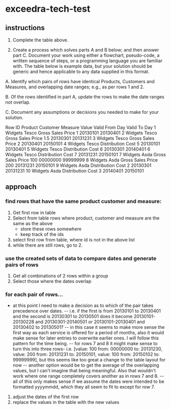 # exceedra-tech-test

## instructions ##

1.	Complete the table above.

2.	Create a process which solves parts A and B below; and then answer part C. Document your work using either a flowchart, pseudo-code, a written sequence of steps, or a programming language you are familiar with. The table below is example data, but your solution should be generic and hence applicable to any data supplied in this format.

A.	Identify which pairs of rows have identical Products, Customers and Measures, and overlapping date ranges; e.g., as per rows 1 and 2.

B.	Of the rows identified in part A, update the rows to make the date ranges not overlap.

C.	Document any assumptions or decisions you needed to make for your solution.

Row ID	Product	Customer	Measure	Value	Valid From Day	Valid To Day
1	Widgets	Tesco	Gross Sales Price	1	20130101	20130401
2	Widgets	Tesco	Gross Sales Price	1.5	20130301	20131231
3	Widgets	Tesco	Gross Sales Price	2	20130401	20150101
4	Widgets	Tesco	Distribution Cost	5	20130101	20130401
5	Widgets	Tesco	Distribution Cost	6	20130301	20140401
6	Widgets	Tesco	Distribution Cost	7	20131231	20150101
7	Widgets	Asda	Gross Sales Price	100	00000000	99999999
8	Widgets	Asda	Gross Sales Price	200	20131231	20150101
9	Widgets	Asda	Distribution Cost	2	20130301	20131231
10	Widgets	Asda	Distribution Cost	3	20140401	20150101



## approach ##

### find rows that have the same product customer and measure:

1. Get first row in table
2. Select from table rows where product, customer and measure are the same as the above
	- store these rows somewhere
	- keep track of the ids
3. select first row from table, where id is not in the above list
4. while there are still rows, go to 2.

### use the created sets of data to compare dates and generate pairs of rows

1. Get all combinations of 2 rows within a group
2. Select those where the dates overlap

### for each pair of rows...

- at this point I need to make a decision as to which of the pair takes precedence over dates.
-- i.e. if the first is from 20130101 to 20130401 and the second is 20130301 to 20130501 does it become 20130101-20130228 and 20130301-20140501 or 20130101-20130401 and 20130402 to 20130501?
-- in this case it seems to make more sense the first way as each service is offered for a period of months, also it would make sense for later entries to overwrite earlier ones. I will follow this pattern for the time being.
-- for rows 7 and 8 it might make sense to turn this into three rows- i.e. [value: 100 from: 00000000 to: 20131230, value: 200 from: 20131231 to: 20150101, value: 100 from: 20150102 to: 99999999], but this seems like too great a change to the table layout for now
-- another option would be to get the average of the overlapping values, but I can't imagine that being meaningful. Also that wouldn't work where one range completely covers another as in rows 7 and 8.
-- all of this only makes sense if we assume the dates were intended to be formatted yyyymmdd, which they all seem to fit to except for row 7.

1. adjust the dates of the first row
2. replace the values in the table with the new values
